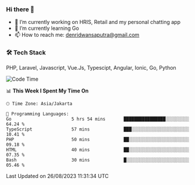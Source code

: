### Hi there 👋

- 🔭 I’m currently working on HRIS, Retail and my personal chatting app
- 🌱 I’m currently learning Go
- 📫 How to reach me: denridwansaputra@gmail.com


### 🛠 Tech Stack
PHP, Laravel, Javascript, Vue.Js, Typescipt, Angular, Ionic, Go, Python


<!--START_SECTION:waka-->
![Code Time](http://img.shields.io/badge/Code%20Time-3%2C630%20hrs%2051%20mins-blue)

📊 **This Week I Spent My Time On** 

```text
🕑︎ Time Zone: Asia/Jakarta

💬 Programming Languages: 
Go                       5 hrs 54 mins       ████████████████░░░░░░░░░   64.24 % 
TypeScript               57 mins             ███░░░░░░░░░░░░░░░░░░░░░░   10.41 % 
PHP                      50 mins             ██░░░░░░░░░░░░░░░░░░░░░░░   09.18 % 
HTML                     40 mins             ██░░░░░░░░░░░░░░░░░░░░░░░   07.35 % 
Bash                     30 mins             █░░░░░░░░░░░░░░░░░░░░░░░░   05.46 % 
```


 Last Updated on 26/08/2023 11:31:34 UTC
<!--END_SECTION:waka-->
